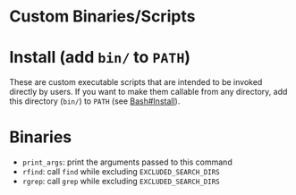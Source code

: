 # Custom Binaries/Scripts

# Install (add `bin/` to `PATH`)
These are custom executable scripts that are intended to be invoked directly by
users. If you want to make them callable from any directory, add this directory
(`bin/`) to `PATH` (see [Bash#Install](../config/bash/README.md#install)).

# Binaries
- `print_args`: print the arguments passed to this command
- `rfind`: call `find` while excluding `EXCLUDED_SEARCH_DIRS`
- `rgrep`: call `grep` while excluding `EXCLUDED_SEARCH_DIRS`
